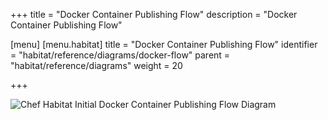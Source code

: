 +++
title = "Docker Container Publishing Flow"
description = "Docker Container Publishing Flow"

[menu]
  [menu.habitat]
    title = "Docker Container Publishing Flow"
    identifier = "habitat/reference/diagrams/docker-flow"
    parent = "habitat/reference/diagrams"
    weight = 20

+++

![Chef Habitat Initial Docker Container Publishing Flow Diagram](/images/infographics/habitat-initial-docker-container-publishing-flow.png)
